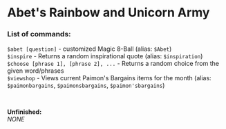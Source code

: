 # Abet's Rainbow and Unicorn Army
### List of commands:
`$abet [question]` - customized Magic 8-Ball (alias: `$Abet`) <br />
`$inspire` - Returns a random inspirational quote (alias: `$inspiration`) <br />
`$choose [phrase 1], [phrase 2], ...` - Returns a random choice from the given word/phrases <br />
`$viewshop` - Views current Paimon's Bargains items for the month (alias: `$paimonbargains`, `$paimonsbargains`, `$paimon'sbargains`)

<br>

**Unfinished:** <br />
_NONE_
